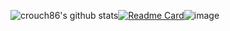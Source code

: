 ![crouch86's github stats](https://github-readme-stats.vercel.app/api?username=crouch86&show_icons=true&count_private=true&include_all_commits=true&hide_border=true&theme=highcontrast)[![Readme Card](https://github-readme-stats.vercel.app/api/pin/?username=crouch86&repo=recovery_xiaomi_selene&theme=highcontrast)](https://github.com/crouch86/recovery_xiaomi_selene)![image](https://github.com/crouch86/crouch86/assets/81594192/8e4ff9aa-72ac-4d61-80d1-f118ba8690c0)

